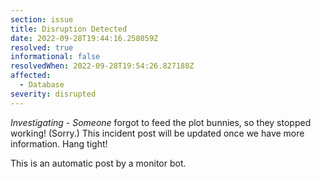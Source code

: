 ```yaml
---
section: issue
title: Disruption Detected
date: 2022-09-28T19:44:16.258059Z
resolved: true
informational: false
resolvedWhen: 2022-09-28T19:54:26.827188Z
affected:
  - Database
severity: disrupted
---
```

*Investigating* - _Someone_ forgot to feed the plot bunnies, so they stopped working! (Sorry.) This incident post will be updated once we have more information. Hang tight!

This is an automatic post by a monitor bot.
        